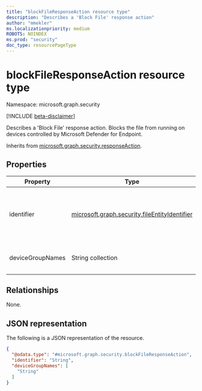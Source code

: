 ```yaml
---
title: "blockFileResponseAction resource type"
description: "Describes a 'Block File' response action"
author: "mmekler"
ms.localizationpriority: medium
ROBOTS: NOINDEX
ms.prod: "security"
doc_type: resourcePageType
---
```


# blockFileResponseAction resource type

Namespace: microsoft.graph.security

[!INCLUDE [beta-disclaimer](../../includes/beta-disclaimer.md)]

Describes a 'Block File' response action.
Blocks the file from running on devices controlled by Microsoft Defender for Endpoint.

Inherits from [microsoft.graph.security.responseAction](../resources/security-responseaction.md).

## Properties
| Property         | Type                                                                                                        | Description                                                                                                                                                     |
|------------------|-------------------------------------------------------------------------------------------------------------|-----------------------------------------------------------------------------------------------------------------------------------------------------------------|
| identifier       | [microsoft.graph.security.fileEntityIdentifier](../resources/enums-security.md#fileentityidentifier-values) | Unique identifier for the response action. The possible values are: `sha1`, `initiatingProcessSHA1`, `sha256`, `initiatingProcessSHA256`, `unknownFutureValue`. |
| deviceGroupNames | String collection                                                                                           | Device groups to which the actions set in the custom detection rule are applied. [Additional info](/microsoft-365/security/defender-endpoint/machine-groups)    |

## Relationships
None.

## JSON representation
The following is a JSON representation of the resource.
<!-- {
  "blockType": "resource",
  "@odata.type": "microsoft.graph.security.blockFileResponseAction"
}
-->
``` json
{
  "@odata.type": "#microsoft.graph.security.blockFileResponseAction",
  "identifier": "String",
  "deviceGroupNames": [
    "String"
  ]
}
```

